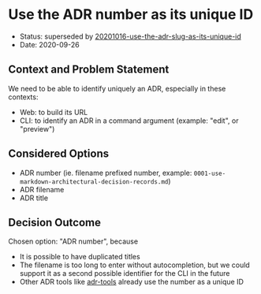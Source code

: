 # Use the ADR number as its unique ID

- Status: superseded by [20201016-use-the-adr-slug-as-its-unique-id](20201016-use-the-adr-slug-as-its-unique-id.md)
- Date: 2020-09-26

## Context and Problem Statement

We need to be able to identify uniquely an ADR, especially in these contexts:

- Web: to build its URL
- CLI: to identify an ADR in a command argument (example: "edit", or "preview")

## Considered Options

- ADR number (ie. filename prefixed number, example: `0001-use-markdown-architectural-decision-records.md`)
- ADR filename
- ADR title

## Decision Outcome

Chosen option: "ADR number", because

- It is possible to have duplicated titles
- The filename is too long to enter without autocompletion, but we could support it as a second possible identifier for the CLI in the future
- Other ADR tools like [adr-tools](https://github.com/npryce/adr-tools) already use the number as a unique ID
